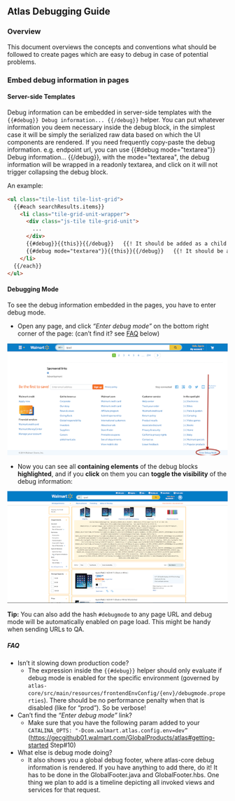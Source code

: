 ## Atlas Debugging Guide

### Overview

This document overviews the concepts and conventions what should be followed to create pages which are easy to debug in case of potential problems.

### Embed debug information in pages

#### Server-side Templates

Debug information can be embedded in server-side templates with the `{{#debug}} Debug information... {{/debug}}` helper.
You can put whatever information you deem necessary inside the debug block, in the simplest case it will be simply the serialized raw data based on which the UI components are rendered.
If you need frequently copy-paste the debug information. e.g. endpoint url, you can use {{#debug mode="textarea"}} Debug information... {{/debug}}, with the mode="textarea", the debug information
will be wrapped in a readonly textarea, and click on it will not trigger collapsing the debug block.

An example:

```html
<ul class="tile-list tile-list-grid">
  {{#each searchResults.items}}
    <li class="tile-grid-unit-wrapper">
      <div class="js-tile tile-grid-unit">
        ...
      </div>
      {{#debug}}{{this}}{{/debug}}   {{! It should be added as a child to the container which it pertains to }}
      {{#debug mode="textarea"}}{{this}}{{/debug}}   {{! It should be added as content of textarea to the container which it pertains to }}
    </li>
  {{/each}}
</ul>
```

#### Debugging Mode

To see the debug information embedded in the pages, you have to enter debug mode.

* Open any page, and click *“Enter debug mode”* on the bottom right corner of the page: (can’t find it? see [FAQ](#faq) below)

 ![image](images/enter-debug-mode.png)

* Now you can see all **containing elements** of the debug blocks **highlighted**, and if you **click** on them you can **toggle the visibility** of the debug information:

 ![image](images/debug-mode-highlight.png)

**Tip:** You can also add the hash `#debugmode` to any page URL and debug mode will be automatically enabled on page load. This might be handy when sending URLs to QA.

##### FAQ

* Isn’t it slowing down production code?
  * The expression inside the `{{#debug}}` helper should only evaluate if debug mode is enabled for the specific environment (governed by `atlas-core/src/main/resources/frontendEnvConfig/{env}/debugmode.properties`). There should be no performance penalty when that is disabled (like for “prod”). So be verbose!
* Can’t find the *“Enter debug mode”* link?
  * Make sure that you have the following param added to your `CATALINA_OPTS: "-Dcom.walmart.atlas.config.env=dev”` (https://gecgithub01.walmart.com/GlobalProducts/atlas#getting-started Step#10)
* What else is debug mode doing?
  * It also shows you a global debug footer, where atlas-core debug information is rendered. If you have anything to add there, do it! It has to be done in the GlobalFooter.java and GlobalFooter.hbs. One thing we plan to add is a timeline depicting all invoked views and services for that request.
